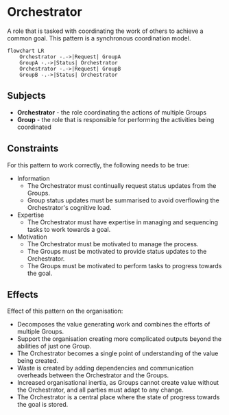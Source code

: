 # Orchestrator

A role that is tasked with coordinating the work of others to achieve a common goal. This pattern is a synchronous
coordination model.

```mermaid
flowchart LR
    Orchestrator -.->|Request| GroupA
    GroupA -.->|Status| Orchestrator
    Orchestrator -.->|Request| GroupB
    GroupB -.->|Status| Orchestrator
```

## Subjects

* **Orchestrator** - the role coordinating the actions of multiple Groups
* **Group** - the role that is responsible for performing the activities being coordinated

## Constraints

For this pattern to work correctly, the following needs to be true:

* Information
  * The Orchestrator must continually request status updates from the Groups.
  * Group status updates must be summarised to avoid overflowing the Orchestrator's cognitive load.
* Expertise
  * The Orchestrator must have expertise in managing and sequencing tasks to work towards a goal.
* Motivation
  * The Orchestrator must be motivated to manage the process.
  * The Groups must be motivated to provide status updates to the Orchestrator.
  * The Groups must be motivated to perform tasks to progress towards the goal.

## Effects

Effect of this pattern on the organisation:

* Decomposes the value generating work and combines the efforts of multiple Groups.
* Support the organisation creating more complicated outputs beyond the abilities of just one Group.
* The Orchestrator becomes a single point of understanding of the value being created.
* Waste is created by adding dependencies and communication overheads between the Orchestrator and the Groups.
* Increased organisational inertia, as Groups cannot create value without the Orchestrator, and all parties must adapt
  to any change.
* The Orchestrator is a central place where the state of progress towards the goal is stored.
